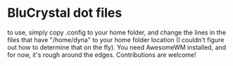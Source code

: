 # BluCrystal dot files

to use, simply copy .config to your home folder, and change the lines in the files that have "/home/dyna" to your home folder location (I couldn't figure out how to determine that on the fly). You need AwesomeWM installed, and for now, it's rough around the edges.
Contributions are welcome!
